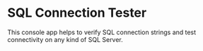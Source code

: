 # SQL Connection Tester
This console app helps to verify SQL connection strings and test connectivity on any kind of SQL Server.
